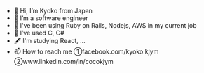 - 👋 Hi, I’m Kyoko from Japan
- 👀 I’m a software engineer
- 🌱 I've been using Ruby on Rails, Nodejs, AWS in my current job
- 💞️ I’ve used C, C#
- 🖋️ I'm studying React, ...
- 📫 How to reach me ①facebook.com/kyoko.kjym　②www.linkedin.com/in/cocokjym
